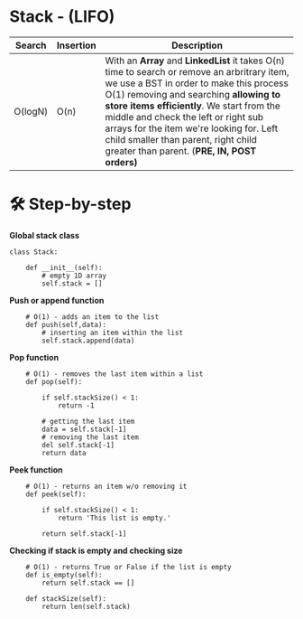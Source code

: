 # Stack - (LIFO)
|Search| Insertion|Description |
|------|-------|---------------|
O(logN)    |O(n)       | With an **Array** and **LinkedList** it takes O(n) time to search or remove an arbritrary item, we use a BST in order to make this process O(1) removing and searching **allowing to store items efficiently**. We start from the middle and check the left or right sub arrays for the item we're looking for. Left child smaller than parent, right child greater than parent. (**PRE, IN, POST orders)**

# 🛠️ Step-by-step

**Global stack class**
```
class Stack:
    
    def __init__(self):
        # empty 1D array
        self.stack = []
```
**Push or append function**
```
    # O(1) - adds an item to the list
    def push(self,data):
        # inserting an item within the list
        self.stack.append(data)
```
**Pop function**
```
    # O(1) - removes the last item within a list
    def pop(self):
        
        if self.stackSize() < 1:
            return -1
        
        # getting the last item
        data = self.stack[-1]
        # removing the last item
        del self.stack[-1]
        return data
```
**Peek function**
```
    # O(1) - returns an item w/o removing it
    def peek(self):
        
        if self.stackSize() < 1:
            return 'This list is empty.'
        
        return self.stack[-1]
```
**Checking if stack is empty and checking size**
```
    # O(1) - returns True or False if the list is empty
    def is_empty(self):
        return self.stack == []

    def stackSize(self):
        return len(self.stack)
```
















